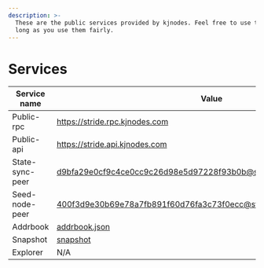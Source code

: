 ```yaml
---
description: >-
  These are the public services provided by kjnodes. Feel free to use them as
  long as you use them fairly.
---
```


# Services

| Service name    | Value                                                                                   |
| --------------- | --------------------------------------------------------------------------------------- |
| Public-rpc      | https://stride.rpc.kjnodes.com                                                   |
| Public-api      | https://stride.api.kjnodes.com                                                   |
| State-sync-peer | d9bfa29e0cf9c4ce0cc9c26d98e5d97228f93b0b@stride.rpc.kjnodes.com:16656 |
| Seed-node-peer  | 400f3d9e30b69e78a7fb891f60d76fa3c73f0ecc@stride.rpc.kjnodes.com:16659 |
| Addrbook        | [addrbook.json](https://snapshots.kjnodes.com/stride/addrbook.json)              |
| Snapshot        | [snapshot](https://snapshots.kjnodes.com/stride/snapshot\_latest.tar.lz4)        |
| Explorer        | N/A                                                                                     |
